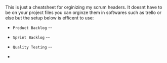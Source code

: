This is just a cheatsheet for orginizing my scrum headers.
It doesnt have to be on your project files you can orginze
them in softwares such as trello or else but the setup
below is efficent to use:

- `Product Backlog` --

- `Sprint Backlog` --

- `Quality Testing` --

- 

